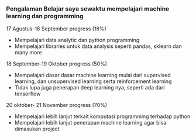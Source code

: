 ### Pengalaman Belajar saya sewaktu mempelajari machine learning dan programming
17 Agustus-16 September progress (18%)<br> 
* Mempelajari data analytic dan python programming<br>
* Mempelajari libraries untuk data analysis seperti pandas, sklearn dan many more<br>

18 September-19 Oktober progress (50%)<br>
* Mempelajari dasar dasar machine learning mulai dari supervised learning, dan unsupervised learning serta reinforcement learning<br>
* Tidak lupa juga penerapan deep learning nya, seperti ada dari tensorflow<br>

20 oktober- 21 November progress (70%)<br>
* Mempelajari lebih lanjut terkait komputasi programming terhadap python<br>
* Mempelajari lebih lanjut penerapan machine learning agar bisa dimasukan project<br>


